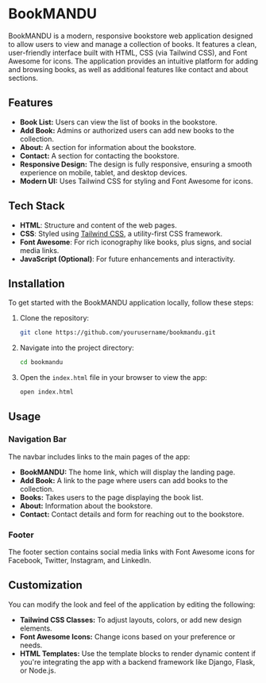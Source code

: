 # BookMANDU

BookMANDU is a modern, responsive bookstore web application designed to allow users to view and manage a collection of books. It features a clean, user-friendly interface built with HTML, CSS (via Tailwind CSS), and Font Awesome for icons. The application provides an intuitive platform for adding and browsing books, as well as additional features like contact and about sections.

## Features

- **Book List:** Users can view the list of books in the bookstore.
- **Add Book:** Admins or authorized users can add new books to the collection.
- **About:** A section for information about the bookstore.
- **Contact:** A section for contacting the bookstore.
- **Responsive Design:** The design is fully responsive, ensuring a smooth experience on mobile, tablet, and desktop devices.
- **Modern UI:** Uses Tailwind CSS for styling and Font Awesome for icons.

## Tech Stack

- **HTML**: Structure and content of the web pages.
- **CSS**: Styled using [Tailwind CSS](https://tailwindcss.com/), a utility-first CSS framework.
- **Font Awesome**: For rich iconography like books, plus signs, and social media links.
- **JavaScript (Optional)**: For future enhancements and interactivity.

## Installation

To get started with the BookMANDU application locally, follow these steps:

1. Clone the repository:
    ```bash
    git clone https://github.com/yourusername/bookmandu.git
    ```

2. Navigate into the project directory:
    ```bash
    cd bookmandu
    ```

3. Open the `index.html` file in your browser to view the app:
    ```bash
    open index.html
    ```

## Usage

### Navigation Bar

The navbar includes links to the main pages of the app:
- **BookMANDU:** The home link, which will display the landing page.
- **Add Book:** A link to the page where users can add books to the collection.
- **Books:** Takes users to the page displaying the book list.
- **About:** Information about the bookstore.
- **Contact:** Contact details and form for reaching out to the bookstore.

### Footer

The footer section contains social media links with Font Awesome icons for Facebook, Twitter, Instagram, and LinkedIn.

## Customization

You can modify the look and feel of the application by editing the following:
- **Tailwind CSS Classes:** To adjust layouts, colors, or add new design elements.
- **Font Awesome Icons:** Change icons based on your preference or needs.
- **HTML Templates:** Use the template blocks to render dynamic content if you're integrating the app with a backend framework like Django, Flask, or Node.js.
